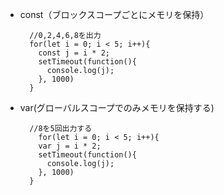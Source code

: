 - const（ブロックスコープごとにメモリを保持）

        //0,2,4,6,8を出力
        for(let i = 0; i < 5; i++){
          const j = i * 2;
          setTimeout(function(){
            console.log(j);
          }, 1000)
        }

- var(グローバルスコープでのみメモリを保持する)

        //8を5回出力する
          for(let i = 0; i < 5; i++){
          var j = i * 2;
          setTimeout(function(){
            console.log(j);
          }, 1000)
        }
